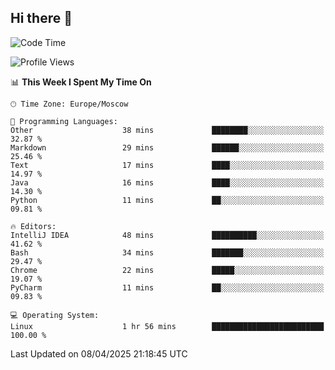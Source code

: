 ## Hi there 👋
<!--START_SECTION:waka-->
![Code Time](http://img.shields.io/badge/Code%20Time-4%2C795%20hrs%2048%20mins-blue)

![Profile Views](http://img.shields.io/badge/Profile%20Views-2-blue)

📊 **This Week I Spent My Time On** 

```text
🕑︎ Time Zone: Europe/Moscow

💬 Programming Languages: 
Other                    38 mins             ████████░░░░░░░░░░░░░░░░░   32.87 % 
Markdown                 29 mins             ██████░░░░░░░░░░░░░░░░░░░   25.46 % 
Text                     17 mins             ████░░░░░░░░░░░░░░░░░░░░░   14.97 % 
Java                     16 mins             ████░░░░░░░░░░░░░░░░░░░░░   14.30 % 
Python                   11 mins             ██░░░░░░░░░░░░░░░░░░░░░░░   09.81 % 

🔥 Editors: 
IntelliJ IDEA            48 mins             ██████████░░░░░░░░░░░░░░░   41.62 % 
Bash                     34 mins             ███████░░░░░░░░░░░░░░░░░░   29.47 % 
Chrome                   22 mins             █████░░░░░░░░░░░░░░░░░░░░   19.07 % 
PyCharm                  11 mins             ██░░░░░░░░░░░░░░░░░░░░░░░   09.83 % 

💻 Operating System: 
Linux                    1 hr 56 mins        █████████████████████████   100.00 % 
```


 Last Updated on 08/04/2025 21:18:45 UTC
<!--END_SECTION:waka-->
<!--
**w3ll1ngt/w3ll1ngt** is a ✨ _special_ ✨ repository because its `README.md` (this file) appears on your GitHub profile.

Here are some ideas to get you started:

- 🔭 I’m currently working on ...
- 🌱 I’m currently learning ...
- 👯 I’m looking to collaborate on ...
- 🤔 I’m looking for help with ...
- 💬 Ask me about ...
- 📫 How to reach me: ...
- 😄 Pronouns: ...
- ⚡ Fun fact: ...
-->
